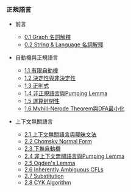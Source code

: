 ### 正規語言

- 前言

  - [0.1 Graph 名詞解釋](0.1.md)
  - [0.2 String & Language 名詞解釋](0.2.md)

- 自動機與正規語言

  - [1.1 有限自動機](1.1.md)
  - [1.2 決定性與非決定性](1.2.md)
  - [1.3 正則式](1.3.md)
  - [1.4 非正規語言與Pumping Lemma](1.4.md)
  - [1.5 運算封閉性](1.5.md)
  - [1.6 Myhill-Nerode Theorem與DFA最小化](1.6.md)

- 上下文無關語言

  - [2.1 上下文無關語言與曖昧文法](2.1.md)
  - [2.2 Chomsky Normal Form](2.2.md)
  - [2.3 下推自動機](2.3.md)
  - [2.4 非上下文無關語言與Pumping Lemma](2.4.md)
  - [2.5 Ogden's Lemma](2.5.md)
  - [2.6 Inherently Ambiguous CFLs](2.6.md)
  - [2.7 Substitution](2.7.md)
  - [2.8 CYK Algorithm](2.8.md)


